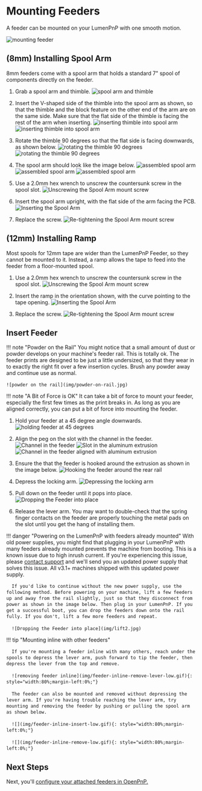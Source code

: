 # Mounting Feeders

A feeder can be mounted on your LumenPnP with one smooth motion.

![mounting feeder](img/mounting.gif)

## (8mm) Installing Spool Arm

8mm feeders come with a spool arm that holds a standard 7" spool of components directly on the feeder.

1. Grab a spool arm and thimble.
   ![spool arm and thimble](img/spool-parts.jpg)

2. Insert the V-shaped side of the thimble into the spool arm as shown, so that the thimble and the block feature on the other end of the arm are on the same side. Make sure that the flat side of the thimble is facing the rest of the arm when inserting.
   ![inserting thimble into spool arm](img/thimble-inserted.jpg)
   ![inserting thimble into spool arm](img/thimble-inserted-back.jpg)

3. Rotate the thimble 90 degrees so that the flat side is facing downwards, as shown below.
   ![rotating the thimble 90 degrees](img/thimble-rotate.jpg)
   ![rotating the thimble 90 degrees](img/thimble-rotate-back.jpg)

4. The spool arm should look like the image below.
   ![assembled spool arm](img/spool-assembled-1.jpg)
   ![assembled spool arm](img/spool-assembled-2.jpg)
   ![assembled spool arm](img/spool-assembled-3.jpg)

5. Use a 2.0mm hex wrench to unscrew the countersunk screw in the spool slot.
   ![Unscrewing the Spool Arm mount screw](img/IMG_2146.JPG)

6. Insert the spool arm upright, with the flat side of the arm facing the PCB.
   ![Inserting the Spool Arm](img/IMG_2147.JPG)

7. Replace the screw.
   ![Re-tightening the Spool Arm mount screw](img/IMG_2149.JPG)

## (12mm) Installing Ramp

Most spools for 12mm tape are wider than the LumenPnP Feeder, so they cannot be mounted to it. Instead, a ramp allows the tape to feed into the feeder from a floor-mounted spool.

1. Use a 2.0mm hex wrench to unscrew the countersunk screw in the spool slot.
   ![Unscrewing the Spool Arm mount screw](img/IMG_2146.JPG)

2. Insert the ramp in the orientation shown, with the curve pointing to the tape opening.
   ![Inserting the Spool Arm](img/inserting-ramp.jpg)

3. Replace the screw.
   ![Re-tightening the Spool Arm mount screw](img/screwing-in-ramp.jpg)

## Insert Feeder

!!! note "Powder on the Rail"
    You might notice that a small amount of dust or powder develops on your machine's feeder rail. This is totally ok. The feeder prints are designed to be just a little undersized, so that they wear in to exactly the right fit over a few insertion cycles. Brush any powder away and continue use as normal.

    ![powder on the rail](img/powder-on-rail.jpg)

!!! note "A Bit of Force is OK"
      It can take a bit of force to mount your feeder, especially the first few times as the print breaks in. As long as you are aligned correctly, you can put a bit of force into mounting the feeder.

1. Hold your feeder at a 45 degree angle downwards.
   ![holding feeder at 45 degrees](img/IMG_2150.JPG)

2. Align the peg on the slot with the channel in the feeder.
   ![Channel in the feeder](img/alignment-slot.JPG)
   ![Slot in the aluminum extrusion](img/IMG_2175.JPG)
   ![Channel in the feeder aligned with aluminum extrusion](img/IMG_2156.JPG)

3. Ensure the that the feeder is hooked around the extrusion as shown in the image below.
   ![Hooking the feeder around the rear rail](img/IMG_2158.JPG)

4. Depress the locking arm.
   ![Depressing the locking arm](img/IMG_2159.JPG)

5. Pull down on the feeder until it pops into place.
   ![Dropping the Feeder into place](img/IMG_2161.JPG)

6. Release the lever arm. You may want to double-check that the spring finger contacts on the feeder are properly touching the metal pads on the slot until you get the hang of installing them.

!!! danger "Powering on the LumenPnP with feeders already mounted"
      With old power supplies, you might find that plugging in your LumenPnP with many feeders already mounted prevents the machine from booting. This is a known issue due to high inrush current. If you're experiencing this issue, please [contact support](https://www.opulo.io/pages/contact-support) and we'll send you an updated power supply that solves this issue. All v3.1+ machines shipped with this updated power supply.

      If you'd like to continue without the new power supply, use the following method. Before powering on your machine, lift a few feeders up and away from the rail slightly, just so that they disconnect from power as shown in the image below. Then plug in your LumenPnP. If you get a successful boot, you can drop the feeders down onto the rail fully. If you don't, lift a few more feeders and repeat.

      ![Dropping the Feeder into place](img/lift2.jpg)

!!! tip "Mounting inline with other feeders"

      If you're mounting a feeder inline with many others, reach under the spools to depress the lever arm, push forward to tip the feeder, then depress the lever from the top and remove.

      ![removing feeder inline](img/feeder-inline-remove-lever-low.gif){: style="width:80%;margin-left:0%;"}

      The feeder can also be mounted and removed without depressing the lever arm. If you're having trouble reaching the lever arm, try mounting and removing the feeder by pushing or pulling the spool arm as shown below.

      ![](img/feeder-inline-insert-low.gif){: style="width:80%;margin-left:0%;"}

      ![](img/feeder-inline-remove-low.gif){: style="width:80%;margin-left:0%;"}

## Next Steps

Next, you'll [configure your attached feeders in OpenPnP.](../5-openpnp-setup/feeder-openpnp-setup.md)
